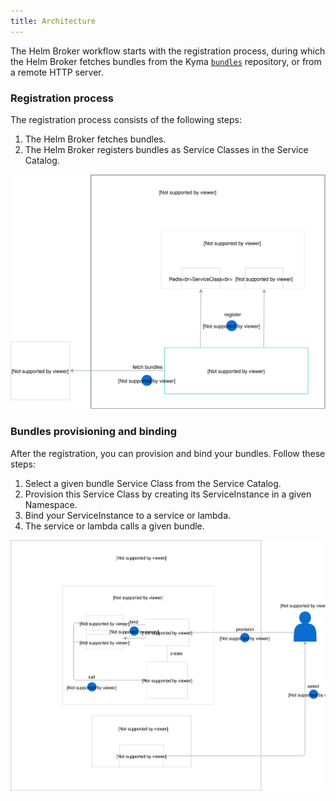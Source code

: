 ```yaml
---
title: Architecture
---
```


The Helm Broker workflow starts with the registration process, during which the Helm Broker fetches bundles from the Kyma [`bundles`](https://github.com/kyma-project/bundles) repository, or from a remote HTTP server.

### Registration process

The registration process consists of the following steps:
1. The Helm Broker fetches bundles.
2. The Helm Broker registers bundles as Service Classes in the Service Catalog.

![Helm Broker registration](./assets/hb-registration.svg)

### Bundles provisioning and binding

After the registration, you can provision and bind your bundles. Follow these steps:

1. Select a given bundle Service Class from the Service Catalog.
2. Provision this Service Class by creating its ServiceInstance in a given Namespace.
3. Bind your ServiceInstance to a service or lambda.
4. The service or lambda calls a given bundle.

![Helm Broker architecture](./assets/hb-architecture.svg)
